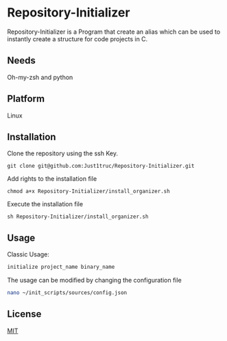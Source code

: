 # Repository-Initializer

Repository-Initializer is a Program that create an alias which can be used to instantly create a structure for code projects in C.

## Needs

Oh-my-zsh and python

## Platform 

Linux

## Installation

Clone the repository using the ssh Key.

```
git clone git@github.com:Just1truc/Repository-Initializer.git 
```
Add rights to the installation file

```
chmod a+x Repository-Initializer/install_organizer.sh
```

Execute the installation file

```
sh Repository-Initializer/install_organizer.sh
```

## Usage

Classic Usage:

```bash
initialize project_name binary_name
```
The usage can be modified by changing the configuration file

```bash
nano ~/init_scripts/sources/config.json
```

## License

[MIT](https://choosealicense.com/licenses/mit/)
